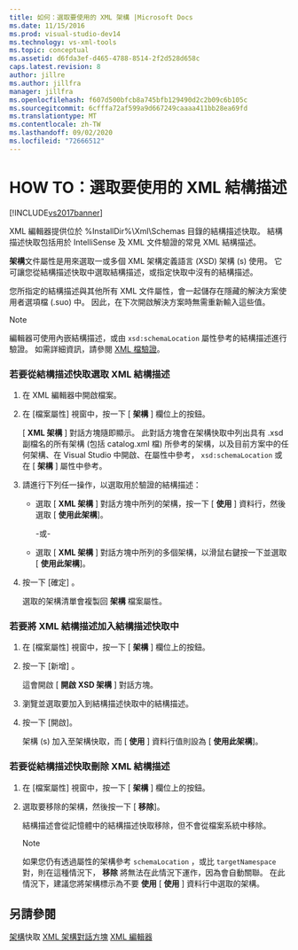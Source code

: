 ```yaml
---
title: 如何：選取要使用的 XML 架構 |Microsoft Docs
ms.date: 11/15/2016
ms.prod: visual-studio-dev14
ms.technology: vs-xml-tools
ms.topic: conceptual
ms.assetid: d6fda3ef-d465-4788-8514-2f2d528d658c
caps.latest.revision: 8
author: jillre
ms.author: jillfra
manager: jillfra
ms.openlocfilehash: f607d500bfcb8a745bfb129490d2c2b09c6b105c
ms.sourcegitcommit: 6cfffa72af599a9d667249caaaa411bb28ea69fd
ms.translationtype: MT
ms.contentlocale: zh-TW
ms.lasthandoff: 09/02/2020
ms.locfileid: "72666512"
---
```

# <a name="how-to-select-the-xml-schemas-to-use"></a>HOW TO：選取要使用的 XML 結構描述
[!INCLUDE[vs2017banner](../includes/vs2017banner.md)]

XML 編輯器提供位於 %InstallDir%\Xml\Schemas 目錄的結構描述快取。 結構描述快取包括用於 IntelliSense 及 XML 文件驗證的常見 XML 結構描述。

 **架構**文件屬性是用來選取一或多個 XML 架構定義語言 (XSD) 架構 (s) 使用。 它可讓您從結構描述快取中選取結構描述，或指定快取中沒有的結構描述。

 您所指定的結構描述與其他所有 XML 文件屬性，會一起儲存在隱藏的解決方案使用者選項檔 (.suo) 中。 因此，在下次開啟解決方案時無需重新輸入這些值。

> [!NOTE]
> 編輯器可使用內嵌結構描述，或由 `xsd:schemaLocation` 屬性參考的結構描述進行驗證。 如需詳細資訊，請參閱 [XML 檔驗證](../xml-tools/xml-document-validation.md)。

### <a name="to-select-an-xml-schema-from-the-schema-cache"></a>若要從結構描述快取選取 XML 結構描述

1. 在 XML 編輯器中開啟檔案。

2. 在 [檔案屬性] 視窗中，按一下 [ **架構** ] 欄位上的按鈕。

    [ **XML 架構** ] 對話方塊隨即顯示。 此對話方塊會在架構快取中列出具有 .xsd 副檔名的所有架構 (包括 catalog.xml 檔) 所參考的架構，以及目前方案中的任何架構、在 Visual Studio 中開啟、在屬性中參考， `xsd:schemaLocation` 或在 [ **架構** ] 屬性中參考。

3. 請進行下列任一操作，以選取用於驗證的結構描述：

   - 選取 [ **XML 架構** ] 對話方塊中所列的架構，按一下 [ **使用** ] 資料行，然後選取 [ **使用此架構**]。

     -或-

   - 選取 [ **XML 架構** ] 對話方塊中所列的多個架構，以滑鼠右鍵按一下並選取 [ **使用此架構**]。

4. 按一下 [確定]  。

    選取的架構清單會複製回 **架構** 檔案屬性。

### <a name="to-add-an-xml-schema-to-the-schema-cache"></a>若要將 XML 結構描述加入結構描述快取中

1. 在 [檔案屬性] 視窗中，按一下 [ **架構** ] 欄位上的按鈕。

2. 按一下 [新增] 。

     這會開啟 [ **開啟 XSD 架構** ] 對話方塊。

3. 瀏覽並選取要加入到結構描述快取中的結構描述。

4. 按一下 [開啟]。

     架構 (s) 加入至架構快取，而 [ **使用** ] 資料行值則設為 [ **使用此架構**]。

### <a name="to-delete-an-xml-schema-from-the-schema-cache"></a>若要從結構描述快取刪除 XML 結構描述

1. 在 [檔案屬性] 視窗中，按一下 [ **架構** ] 欄位上的按鈕。

2. 選取要移除的架構，然後按一下 [ **移除**]。

     結構描述會從記憶體中的結構描述快取移除，但不會從檔案系統中移除。

    > [!NOTE]
    > 如果您仍有透過屬性的架構參考 `schemaLocation` ，或比 `targetNamespace` 對，則在這種情況下， **移除** 將無法在此情況下運作，因為會自動關聯。 在此情況下，建議您將架構標示為不要 **使用** [ **使用** ] 資料行中選取的架構。

## <a name="see-also"></a>另請參閱
 [架構](../xml-tools/schema-cache.md)快取 [XML 架構對話方塊](../xml-tools/xml-schemas-dialog-box.md) [XML 編輯器](../xml-tools/xml-editor.md)
